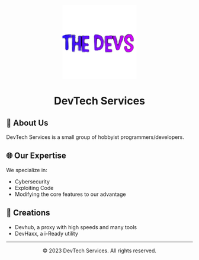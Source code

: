<p align="center">
  <a href="https://dariandev.com">
    <img alt="DevTech Services" src="https://github.com/DevTech-Services/.github/blob/main/profile/theDevs.png?raw=true">
  </a>
</p>
<h1 align="center">DevTech Services</h1>

<p align="center">

## 🚀 About Us
DevTech Services is a small group of hobbyist programmers/developers.
## 🌐 Our Expertise
We specialize in:
- Cybersecurity
- Exploiting Code
- Modifying the core features to our advantage
## 🚧 Creations
- Devhub, a proxy with high speeds and many tools
- DevHaxx, a i-Ready utility
---

<p align="center">
  &copy; 2023 DevTech Services. All rights reserved.
</p>
